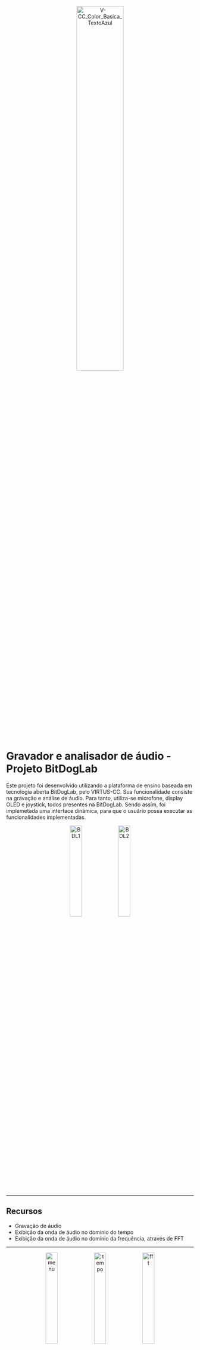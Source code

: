 <div align="center">
    <img src="https://github.com/user-attachments/assets/337c76d6-a1cc-414f-bd90-866fe408b844" alt="V-CC_Color_Basica_TextoAzul" style="width:50%;"/>
</div>

# Gravador e analisador de áudio - Projeto BitDogLab

Este projeto foi desenvolvido utilizando a plataforma de ensino baseada em tecnologia aberta BitDogLab, pelo VIRTUS-CC. Sua funcionalidade consiste na gravação e análise de áudio. Para tanto, utiliza-se microfone, display OLED e joystick, todos presentes na BitDogLab. Sendo assim, foi implemetada uma interface dinâmica, para que o usuário possa executar as funcionalidades implementadas.

<div align = "center">
    <img src="https://github.com/user-attachments/assets/17d56731-aa0e-4e26-ae65-f6f476a55f2b" alt="BDL1" style="width:25%;"/> <img src="https://github.com/user-attachments/assets/bcf95a15-ca86-45f4-aeb4-2b736a7ed5b3" alt="BDL2" style="width:25%;">
</div>

---

## Recursos

- Gravação de áudio 
- Exibição da onda de áudio no domínio do tempo
- Exibição da onda de áudio no domínio da frequência, através de FFT

---

<div align="center">
    <img src="https://github.com/user-attachments/assets/b9293ab2-ef0b-46b4-9065-545c11e2caf5" alt="menu" style="width:25%;"/> <img src="https://github.com/user-attachments/assets/e8e99df6-fff0-4221-abbf-19126dc5adb6" alt="tempo" style="width:25%;"/> <img src="https://github.com/user-attachments/assets/4d2f8256-0ab8-4bdd-bf0b-84c8201eb049" alt="fft" style="width:25%;"/>
</div>

## Componentes Utilizados

- Display: Exibição do Menu ([SSD1306](https://github.com/ivan-sf/SSD1306-Library-PICO-SDK))

- Joystick: Interação Com o Menu ([Joystick](https://github.com/ivan-sf/SSD1306-Library-PICO-SDK](https://github.com/AntonioJunior2222/BitDogLab-Joystick-Matriz_Led-VIRTUS_CC)))

- Microfone: Gravação do áudio ([Microfone](https://github.com/smalljooj/bitdoglab_mic_VIRTUS_CC))
